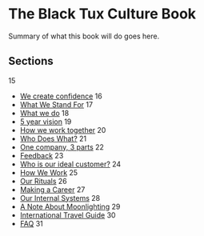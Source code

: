 # The Black Tux Culture Book
Summary of what this book will do goes here.

## Sections
15
* [We create confidence](https://github.com/basecamp/handbook/blob/master/basecamp-is-you.md)
16
* [What We Stand For](https://github.com/basecamp/handbook/blob/master/what-we-stand-for.md)
17
* [What we do](https://github.com/basecamp/handbook/blob/master/what-influenced-us.md)
18
* [5 year vision](https://github.com/basecamp/handbook/blob/master/vocabulary.md)
19
* [How we work together](https://github.com/basecamp/handbook/blob/master/product-histories.md)
20
* [Who Does What?](https://github.com/basecamp/handbook/blob/master/orgchart.md)
21
* [One company, 3 parts](https://github.com/basecamp/handbook/blob/master/where-we-work.md)
22
* [Feedback](https://github.com/basecamp/handbook/blob/master/benefits-and-perks.md)
23
* [Who is our ideal customer?](https://github.com/basecamp/handbook/blob/master/getting-started.md)
24
* [How We Work](https://github.com/basecamp/handbook/blob/master/how-we-work.md)
25
* [Our Rituals](https://github.com/basecamp/handbook/blob/master/our-rituals.md)
26
* [Making a Career](https://github.com/basecamp/handbook/blob/master/making-a-career.md)
27
* [Our Internal Systems](https://github.com/basecamp/handbook/blob/master/our-internal-systems.md)
28
* [A Note About Moonlighting](https://github.com/basecamp/handbook/blob/master/moonlighting.md)
29
* [International Travel Guide](https://github.com/basecamp/handbook/blob/master/international-travel-guide.md)
30
* [FAQ](https://github.com/basecamp/handbook/blob/master/faq.md)
31

